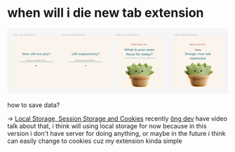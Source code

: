 # when will i die new tab extension

![when will i die new tab extension first design](when%20will%20i%20die%20new%20tab%20extension%20first%20design.png)


how to save data? 

-> [Local Storage, Session Storage and Cookies](Local%20Storage,%20Session%20Storage%20and%20Cookies.md) recently [ông dev](ông%20dev.md) have video talk about that, i think will using local storage for now because in this version i don't have server for doing anything, or maybe in the future i think can easily change to cookies cuz my extension kinda simple
